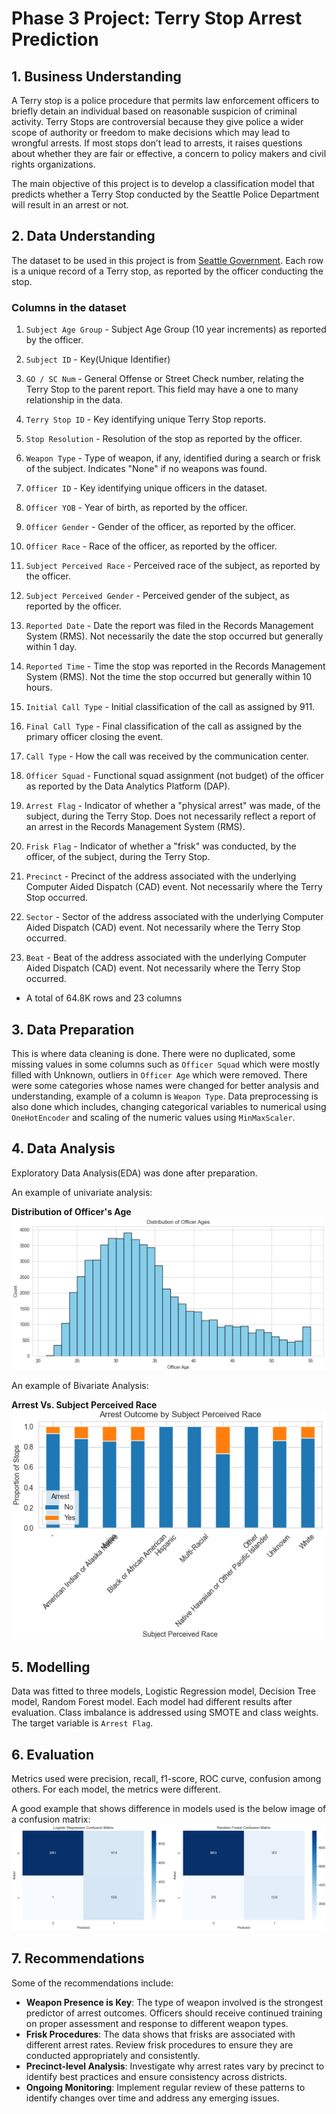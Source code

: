 # Phase 3 Project: Terry Stop Arrest Prediction
## 1. Business Understanding
A Terry stop is a police procedure that permits law enforcement officers to briefly detain an individual based on reasonable suspicion of criminal activity. Terry Stops are controversial because they give police a wider scope of authority or freedom to make decisions which may lead to wrongful arrests. If most stops don’t lead to arrests, it raises questions about whether they are fair or effective, a concern to policy makers and civil rights organizations.

The main objective of this project is to develop a classification model that predicts whether a Terry Stop conducted by the Seattle Police Department will result in an arrest or not.
## 2. Data Understanding
The dataset to be used in this project is from [Seattle Government](https://data.seattle.gov/Public-Safety/Terry-Stops/28ny-9ts8/about_data). Each row is a unique record of a Terry stop, as reported by the officer conducting the stop.

### Columns in the dataset
1. `Subject Age Group` - Subject Age Group (10 year increments) as reported by the officer.

2. `Subject ID` - Key(Unique Identifier)

3. `GO / SC Num` - General Offense or Street Check number, relating the Terry Stop to the parent report. This field may have a one to many relationship in the data.

4. `Terry Stop ID` - Key identifying unique Terry Stop reports.

5. `Stop Resolution` - Resolution of the stop as reported by the officer.

6. `Weapon Type` - Type of weapon, if any, identified during a search or frisk of the subject. Indicates "None" if no weapons was found.

7. `Officer ID` - Key identifying unique officers in the dataset.

8. `Officer YOB` - Year of birth, as reported by the officer.

9. `Officer Gender` - Gender of the officer, as reported by the officer.

10. `Officer Race` - Race of the officer, as reported by the officer.

11. `Subject Perceived Race` - Perceived race of the subject, as reported by the officer.

12. `Subject Perceived Gender` - Perceived gender of the subject, as reported by the officer.

13. `Reported Date` - Date the report was filed in the Records Management System (RMS). Not necessarily the date the stop occurred but generally within 1 day.

14. `Reported Time` - Time the stop was reported in the Records Management System (RMS). Not the time the stop occurred but generally within 10 hours.

15. `Initial Call Type` - Initial classification of the call as assigned by 911.

16. `Final Call Type` - Final classification of the call as assigned by the primary officer closing the event.

17. `Call Type` - How the call was received by the communication center.

18. `Officer Squad` - Functional squad assignment (not budget) of the officer as reported by the Data Analytics Platform (DAP).

19. `Arrest Flag` - Indicator of whether a "physical arrest" was made, of the subject, during the Terry Stop. Does not necessarily reflect a report of an arrest in the Records Management System (RMS).

20. `Frisk Flag` - Indicator of whether a "frisk" was conducted, by the officer, of the subject, during the Terry Stop.

21. `Precinct` - Precinct of the address associated with the underlying Computer Aided Dispatch (CAD) event. Not necessarily where the Terry Stop occurred.

22. `Sector` - Sector of the address associated with the underlying Computer Aided Dispatch (CAD) event. Not necessarily where the Terry Stop occurred.
  
23. `Beat` - Beat of the address associated with the underlying Computer Aided Dispatch (CAD) event. Not necessarily where the Terry Stop occurred.

- A total of 64.8K rows and 23 columns

## 3. Data Preparation
This is where data cleaning is done. There were no duplicated, some missing values in some columns such as `Officer Squad` which were mostly filled with Unknown, outliers in `Officer Age` which were removed. There were some categories whose names were changed for better analysis and understanding, example of a column is `Weapon Type`.
Data preprocessing is also done which includes, changing categorical variables to numerical using `OneHotEncoder` and scaling of the numeric values using `MinMaxScaler`.
## 4. Data Analysis
Exploratory Data Analysis(EDA) was done after preparation. 

An example of univariate analysis:<br>

**Distribution of Officer's Age**
![Analysis 2](https://github.com/Hcton75/project-3/blob/Hcton75-patch-2/Screenshot%20(95).png)

An example of Bivariate Analysis:<br>

**Arrest Vs. Subject Perceived Race**
![Analysis 1](https://github.com/Hcton75/project-3/blob/Hcton75-patch-2/Screenshot%20(91).png)
## 5. Modelling
Data was fitted to three models, Logistic Regression model, Decision Tree model, Random Forest model. Each model had different results after evaluation. Class imbalance is addressed using SMOTE and class weights. The target variable is `Arrest Flag`.
## 6. Evaluation
Metrics used were precision, recall, f1-score, ROC curve, confusion among others. For each model, the metrics were different. 

A good example that shows difference in models used is the below image of a confusion matrix:
![Analysis 3](https://github.com/Hcton75/project-3/blob/Hcton75-patch-2/Screenshot%20(98).png)
## 7. Recommendations
Some of the recommendations include:

- **Weapon Presence is Key**: The type of weapon involved is the strongest predictor of arrest outcomes. 
   Officers should receive continued training on proper assessment and response to different weapon types.
- **Frisk Procedures**: The data shows that frisks are associated with different arrest rates. 
   Review frisk procedures to ensure they are conducted appropriately and consistently.
- **Precinct-level Analysis**: Investigate why arrest rates vary by precinct to identify best practices and ensure consistency across districts.
- **Ongoing Monitoring**: Implement regular review of these patterns to identify changes over time and address any emerging issues.
